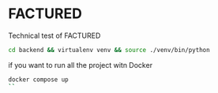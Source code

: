 # FACTURED
Technical test of FACTURED


```bash
cd backend && virtualenv venv && source ./venv/bin/python
```

if you want to run all the project witn Docker

```bash
docker compose up
``